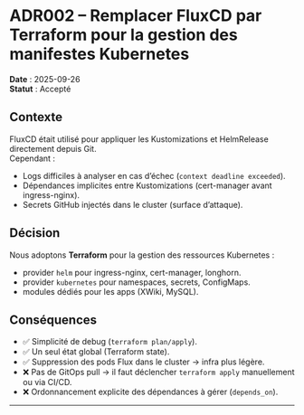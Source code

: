# ADR002 – Remplacer FluxCD par Terraform pour la gestion des manifestes Kubernetes
**Date** : 2025-09-26  
**Statut** : Accepté  

## Contexte
FluxCD était utilisé pour appliquer les Kustomizations et HelmRelease directement depuis Git.  
Cependant :  
- Logs difficiles à analyser en cas d’échec (`context deadline exceeded`).  
- Dépendances implicites entre Kustomizations (cert-manager avant ingress-nginx).  
- Secrets GitHub injectés dans le cluster (surface d’attaque).  

## Décision
Nous adoptons **Terraform** pour la gestion des ressources Kubernetes :  
- provider `helm` pour ingress-nginx, cert-manager, longhorn.  
- provider `kubernetes` pour namespaces, secrets, ConfigMaps.  
- modules dédiés pour les apps (XWiki, MySQL).  

## Conséquences
- ✅ Simplicité de debug (`terraform plan/apply`).  
- ✅ Un seul état global (Terraform state).  
- ✅ Suppression des pods Flux dans le cluster → infra plus légère.  
- ❌ Pas de GitOps pull → il faut déclencher `terraform apply` manuellement ou via CI/CD.  
- ❌ Ordonnancement explicite des dépendances à gérer (`depends_on`).  

---

